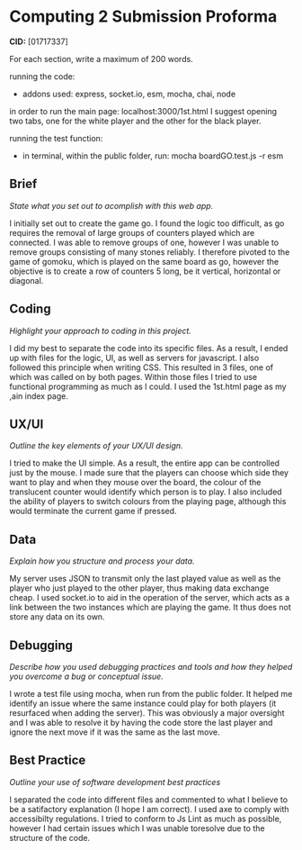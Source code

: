 # Computing 2 Submission Proforma

**CID:** [01717337]

For each section, write a maximum of 200 words.

running the code: 
- addons used: express, socket.io, esm, mocha, chai, node

in order to run the main page: localhost:3000/1st.html
I suggest opening two tabs, one for the white player and the other for the black player.

running the test function: 
- in terminal, within the public folder, run:
mocha boardGO.test.js -r esm

## Brief
*State what you set out to acomplish with this web app.*

I initially set out to create the game go. I found the logic too difficult,
as go requires the removal of large groups of counters played which are connected. I was able to remove groups of one, however I was unable to remove groups consisting of many stones reliably. I therefore pivoted to the game of gomoku, which is played on the same board as go, however the objective is to create a row of counters 5 long, be it vertical, horizontal or diagonal.

## Coding
*Highlight your approach to coding in this project.*

I did my best to separate the code into its specific 
files. As a result, I ended up with files for the logic, UI, as well as servers for javascript. I also followed this principle when writing CSS. This resulted in 3 files, one of which was called on by both pages. Within those files I tried to use functional programming as much as I could. I used the 1st.html page as my ,ain index page.

## UX/UI
*Outline the key elements of your UX/UI design.*

I tried to make the UI simple. As a result, the entire app can be controlled just by the mouse. I made sure that the players can choose which side they want to play and when they mouse over the board, the colour of the translucent counter would identify which person is to play. I also included the ability of players to switch colours from the playing page, although this would terminate the current game if pressed.

## Data
*Explain how you structure and process your data.*

My server uses JSON to transmit only the last played value as well as the player who just played to the other player, thus making data exchange cheap. I used socket.io to aid in the operation of the server, which acts as a link between the two instances which are playing the game. It thus does not store any data on its own.

## Debugging
*Describe how you used debugging practices and tools and how they helped you overcome a bug or conceptual issue.*

I wrote a test file using mocha, when run from the public folder. It helped me identify 
an issue where the same instance could play for both players (it resurfaced when adding the server). This was obviously a major oversight and I was able to resolve it by having the code store the last player and ignore the next move if it was the same as the last move.

## Best Practice
*Outline your use of software development best practices*

I separated the code into different files and commented to what I believe to be a satifactory explanation (I hope I am correct). I used axe to comply with accessibilty regulations. I tried to conform to Js Lint as much as possible, however I had certain issues which I was unable toresolve due to the structure of the code. 